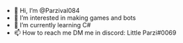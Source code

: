 - 👋 Hi, I’m @Parzival084
- 👀 I’m interested in making games and bots
- 🌱 I’m currently learning C#
- 📫 How to reach me DM me in discord: Little Parzi#0069

<!---
Parzival084/Parzival084 is a ✨ special ✨ repository because its `README.md` (this file) appears on your GitHub profile.
You can click the Preview link to take a look at your changes.
--->
